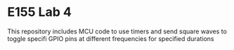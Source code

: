 # E155 Lab 4
This repository includes MCU code to use timers and send square waves to toggle specifi GPIO pins at different frequencies for specified durations
